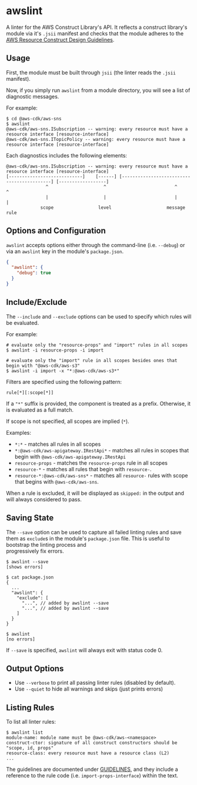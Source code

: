 # awslint

A linter for the AWS Construct Library's API. It reflects a construct library's
module via it's `.jsii` manifest and checks that the module adheres to the [AWS
Resource Construct Design Guidelines](./GUIDELINES.md).

## Usage

First, the module must be built through `jsii` (the linter reads the `.jsii`
manifest).

Now, if you simply run `awslint` from a module directory, you will
see a list of diagnostic messages.

For example:

```console
$ cd @aws-cdk/aws-sns
$ awslint
@aws-cdk/aws-sns.ISubscription -- warning: every resource must have a resource interface [resource-interface]
@aws-cdk/aws-sns.ITopicPolicy -- warning: every resource must have a resource interface [resource-interface]
```

Each diagnostics includes the following elements:

```
@aws-cdk/aws-sns.ISubscription -- warning: every resource must have a resource interface [resource-interface]
[----------------------------]    [------] [-------------------------------------------] [------------------]
               ^                     ^                          ^                                 ^
               |                     |                          |                                 |
             scope                 level                     message                             rule
```

## Options and Configuration

`awslint` accepts options either through the command-line (i.e. `--debug`) or
via an `awslint` key in the module's `package.json`.

```json
{
  "awslint": {
    "debug": true
  }
}
```

## Include/Exclude

The `--include` and `--exclude` options can be used to specify which rules will
be evaluated.

For example:

```console
# evaluate only the "resource-props" and "import" rules in all scopes
$ awslint -i resource-props -i import

# evaluate only the "import" rule in all scopes besides ones that begin with "@aws-cdk/aws-s3"
$ awslint -i import -x "*:@aws-cdk/aws-s3*"
```


Filters are specified using the following pattern:

    rule[*][:scope[*]]

If a `"*"` suffix is provided, the component is treated as a prefix. Otherwise,
it is evaluated as a full match.

If scope is not specified, all scopes are implied (`*`).

Examples:

* `*:*` - matches all rules in all scopes
* `*:@aws-cdk/aws-apigateway.IRestApi*` - matches all rules in scopes that begin with `@aws-cdk/aws-apigateway.IRestApi`
* `resource-props` - matches the `resource-props` rule in all scopes
* `resource-*` - matches all rules that begin with `resource-`.
* `resource-*:@aws-cdk/aws-sns*` - matches all `resource-` rules with scope that
  begins with `@aws-cdk/aws-sns`.

When a rule is excluded, it will be displayed as `skipped:` in the output and
will always considered to pass.

## Saving State

The `--save` option can be used to capture all failed linting rules and save them as `exclude`s
in the module's `package.json` file. This is useful to bootstrap the linting process and \
progressively fix errors.

```console
$ awslint --save
[shows errors]

$ cat package.json
{
  ...
  "awslint": {
    "exclude": [
      "...", // added by awslint --save
      "...", // added by awslint --save
    ]
  }
}

$ awslint
[no errors]
```

If `--save` is specified, `awslint` will always exit with status code 0.

## Output Options

* Use `--verbose` to print all passing linter rules (disabled by default).
* Use `--quiet` to hide all warnings and skips (just prints errors)

## Listing Rules

To list all linter rules:

```console
$ awslint list
module-name: module name must be @aws-cdk/aws-<namespace>
construct-ctor: signature of all construct constructors should be "scope, id, props"
resource-class: every resource must have a resource class (L2)
...
```

The guidelines are documented under [GUIDELINES](./GUIDELINES.md), and they
include a reference to the rule code (i.e. `import-props-interface`) within the
text.
